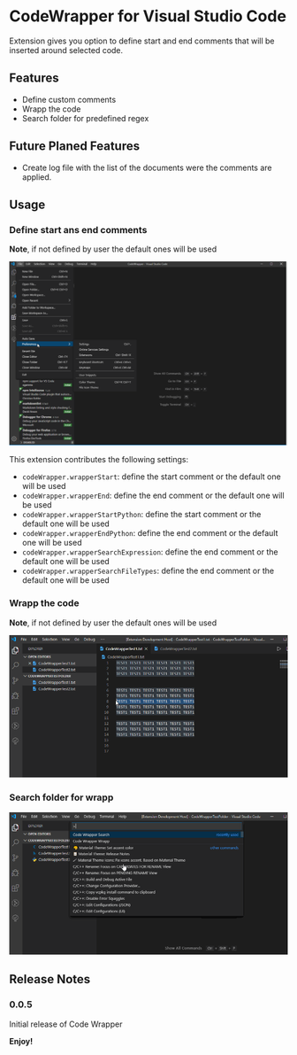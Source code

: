 # CodeWrapper for Visual Studio Code

Extension gives you option to define start and end comments that will be inserted around selected code.

## Features

* Define custom comments
* Wrapp the code
* Search folder for predefined regex

## Future Planed Features

* Create log file with the list of the documents were the comments are applied.

## Usage
### Define start ans end comments
**Note**, if not defined by user the default ones will be used

![Image of settings](gifs/Settings.gif)

This extension contributes the following settings:

* `codeWrapper.wrapperStart`: define the start comment or the default one will be used
* `codeWrapper.wrapperEnd`: define the end comment or the default one will be used
* `codeWrapper.wrapperStartPython`: define the start comment or the default one will be used
* `codeWrapper.wrapperEndPython`: define the end comment or the default one will be used
* `codeWrapper.wrapperSearchExpression`: define the end comment or the default one will be used
* `codeWrapper.wrapperSearchFileTypes`: define the end comment or the default one will be used

### Wrapp the code
**Note**, if not defined by user the default ones will be used

![Image of wrapp](gifs/Wrapp.gif)

### Search folder for wrapp

![Image of search](gifs/Search.gif)

## Release Notes

### 0.0.5

Initial release of Code Wrapper

**Enjoy!**
